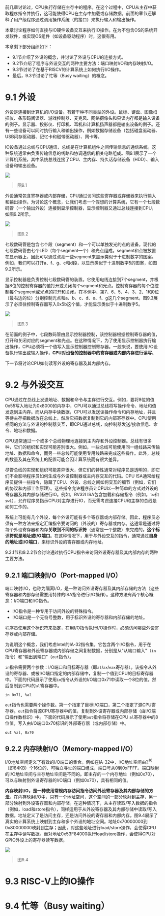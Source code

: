 前几章讨论过，CPU执行存储在主存中的程序。在这个过程中，CPU从主存中获取程序指令并执行，这可能使得CPU在主存中加载或存储数据。前面的章节还解释了用户级程序通过调用操作系统（的接口）来执行输入和输出操作。

本章讨论程序如何直接与IO硬件设备交互来执行IO操作。在为不包含OS的系统开发软件，或实现OS组件（如设备驱动程序）时，这很有用。

本章剩下部分组织如下：
* 9.1节介绍了外设的概念，并讨论了外设与CPU的连接方式。
* 9.2节介绍了程序与外设交互的两种主要方法：端口映射I/O和内存映射I/O。
* 9.3节讨论了在基于RISCV的计算系统上如何执行I/O操作。
* 最后，9.3节讨论了忙等（Busy waiting）的概念。
  
# 9.1 外设

外设是连接到计算机的I/O设备。有若干种不同类型的外设。鼠标、键盘、图像扫描仪、条形码阅读器、游戏控制器、麦克风、网络摄像头和只读内存都是输入设备的例子。显示器、投影仪、打印机、耳机和计算机扬声器都是输出设备的例子。还有一些设备可以同时执行输入和输出操作，例如数据存储设备（包括磁盘驱动器、USB闪存驱动器、记忆卡和磁带驱动器）、网卡等。

IO设备通过总线与CPU通讯，总线是在计算机组件之间传输信息的通信系统。这种系统通常由负责传输信息的线路和协调通信的相关电路组成。图9.1展示了一个计算机系统，其中系统总线连接了CPU、主内存、持久话存储设备（HDD）、输入设备和输出设备。


![](./imgs/ch9/9.1.png)
> 图9.1

外设通常包含寄存器或内部存储，CPU通过访问这些寄存器或存储器来执行输入和输出操作。为讨论这个概念，让我们考虑一个假想的计算系统，它有一个七段数码管（一个输出外设）连接到显示控制器，显示控制器又通过总线连接到CPU，如图9.2所示。

![](./imgs/ch9/9.2.png)
> 图9.2

七段数码管是包含七个段（segment）和一个可以单独发光的点的设备。现代的七段数码管由七个LED（每个segment一个）和光点组成。segment和点被放置在显示器上，因此可以通过点亮一些segment来显示类似于十进制数字的图案。例如，我们可以打开a、f、g、c和d段，以显示类似于十进制数字5的图案，如图9.2所示。

显示控制器是负责控制七段数码管的装置。它使用电线连接到7个segment，并根据8位的控制寄存器的值打开或关闭每个segment和光点。控制寄存器的每个位控制每个segment或光点的打开和关闭。在本例中，第7、6、5、4、3、2、1和0位（最右边的位）分别控制光点和a、b、c、d、e、f、g这几个segment。图9.3展示了必须往控制寄存器写入0x5b这个值，才能显示类似于十进制数字5。

![](./imgs/ch9/9.3.png)
> 图9.3

在前面的例子中，七段数码管由显示控制器控制，该控制器根据控制寄存器的值，打开和关闭对应的segment和光点。在这种情况下，为了使用显示控制器执行输出操作，CPU必须将一个值写入显示控制器控制寄存器。一般来说，要使用I/O设备执行输出或输入操作，**CPU对设备的控制器中的寄存器或内部内存进行读写**。

下一节将讨论CPU如何读写外设的寄存器及其内部内存。

# 9.2 与外设交互

CPU通过在总线上发送地址、数据和命令与主存进行交互。例如，要将8位的值0x55写入地址为0x8000的内存中，CPU可以通过总线将写操作命令、地址和值发送到主内存。而从内存中读数据，CPU可以发送读操作命令和内存地址，并且等待主存把数据放在总线上，然后它把数据复制到它的内部寄存器中。CPU使用相同的方法与外设的控制器交互，即CPU通过总线，向控制器发送/接收信息、命令、地址和数据。

CPU通常通过一个或多个总线物理地连接到主内存和外设控制器。总线有很多种，它们的组织和实现可能差别很大。例如，一些总线可能使用同一组线路来传输地址、数据和命令，而另一些总线可能使用专用线路来完成这些操作。此外，总线的数量及其在系统上的配置可能会因计算系统而有很大差异。

尽管总线的实现和组织可能差异很大，但它们的特性通常对程序员是透明的，即它们不会影响程序员如何生成与外设控制器或主内存交互的代码。CPU ISA通常给程序员提供一些指令，隐藏了CPU、外设、总线之间如何交互的细节（例如，它们的协议和内部工作原理）。这些指令允许程序员让CPU以一种简单的方式对外设的寄存器及其内部存储进行IO。例如，RV32I ISA包含加载和存储指令（例如，`lw`和`sw1`），允许程序员指示CPU对主存进行IO，而无需考虑连接CPU和主存的总线是如何工作的。

系统上可能有几个外设，每个外设可能有多个寄存器或内部存储。因此，程序员必须有一种方法来指定汇编指令要访问的（外设的）寄存器或内存。这通常是通过将每个外设寄存器和内存**关联到不同的标识符**（通常是一个整数）来完成的，**这个标识符就是地址或I/O端口**。在这种情况下，用于与外设交互的指令，通常通过**自身的地址或I/O端口**，来标识外设的寄存器或内存地址。

9.2.1节和9.2.2节会讨论通过执行CPU指令来访问外设寄存器及其内部内存的两种主要方法。


## 9.2.1 端口映射I/O（Port-mapped I/O）
端口映射I/O，也称为隔离I/O，是一种访问外设寄存器及其内部存储的方法（这些寄存器和内部存储需要用特殊的ISA指令进行I/O操作）。这种方法有两个核心概念：I/O端口和I/O指令。
* I/O指令是一种专用于访问外设的特殊指令。
* I/O端口是一个无符号整数，用于标识外设的寄存器和内部存储的地址。

程序员使用这个标识符来指定，在用I/O指令执行I/O操作时，必须访问哪些外设寄存器或内部存储。

为说明这个概念，我们考虑Intel的IA-32指令集。它包含两个I/O指令，用于在CPU寄存器和外设寄存器或内部存储之间复制数据，分别是从"从端口输入"（`in`指令）和"输出到端口"（`out`指令）。

`in`指令需要两个参数：I/O端口和目标寄存器（即`al`/`ax`/`eax`寄存器）。该指令从外设的寄存器、或被I/O端口指定的内部存储中，复制一个值到CPU的目标寄存器中。下面的代码展示了使用`in`指令从外设的I/O端口0x71中读取一个8位的值，然后复制到CPU的`al`寄存器中。

```assembly
in 0x71, %al
```

`out`指令也需要两个操作数。第一个指定了目标I/O端口，第二个指定了源CPU寄存器。`out`指令将源CPU寄存器中的值，复制到外设寄存器或内部存储（由I/O端口操作数标识）中。下面的代码展示了使用`out`指令将存储在CPU `al`寄存器中的8位值，写入由I/O端口0x70标识的外部寄存器（或内部存储）中。

```assembly
out %al, 0x70
```

## 9.2.2 内存映射I/O（Memory-mapped I/O）

I/O地址空间定义了有效的I/O端口的集合。例如在IA-32中，I/O地址空间由$2^{16}$（即64KB）个16位的、可独立寻址的端口组成，端口号从0到0xFFFF。端口映射的I/O地址空间与主存地址空间是不同的。即主存的一个内存地址（例如0x70），可以与映射到外设寄存器的I/O端口（例如0x70），具有相同的值。

**内存映射I/O，是一种使用常规内存访问指令访问外设寄存器及其内部存储的方法**。在内存映射I/O中，只有一个地址空间，这个空间的一部分映射到主存，另一部分映射到外设寄存器和内部存储。在这种情况下，从主存读取/写入数据的指令（例如，load和store指令），同样适用于从外设寄存器及其内部存储中读取/写入数据。地址定义了是访问主存，还是访问外设的寄存器和内部内存。图9.4展示了真实的计算系统上映射到主存和多个外设的地址空间。地址0x70000000到0x80000000映射到主存；因此，对这些地址进行load/store操作，会使得CPU在主存中读写数据。而对地址0x53F84000执行load/store操作，会使得CPU对GPIO外设上的寄存器读写数据。

![](./imgs//ch9/9.4.png)
> 图9.4



# 9.3 RISC-V上的IO操作

# 9.4 忙等（Busy waiting）


